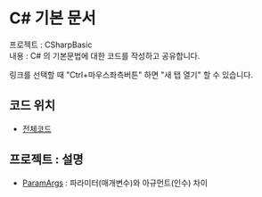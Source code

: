 # C# 기본 문서

프로젝트 : CSharpBasic \
내용 : C# 의 기본문법에 대한 코드를 작성하고 공유합니다.

링크를 선택할 때 "Ctrl+마우스좌측버튼" 하면 "새 탭 열기" 할 수 있습니다.

## 코드 위치

- [전체코드](Basic)

## 프로젝트 : 설명

- [ParamArgs](Basic/ParamArgs)
  : 파라미터(매개변수)와 아규먼트(인수) 차이
